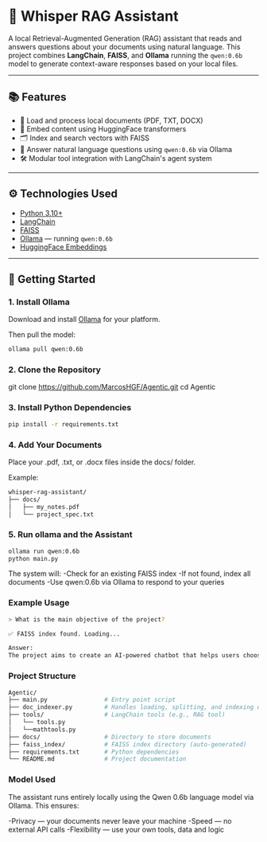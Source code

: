# 🧠 Whisper RAG Assistant

A local Retrieval-Augmented Generation (RAG) assistant that reads and answers questions about your documents using natural language. This project combines **LangChain**, **FAISS**, and **Ollama** running the `qwen:0.6b` model to generate context-aware responses based on your local files.

---

## 📚 Features

- 📄 Load and process local documents (PDF, TXT, DOCX)
- 🧠 Embed content using HuggingFace transformers
- 🗂️ Index and search vectors with FAISS
- 🤖 Answer natural language questions using `qwen:0.6b` via Ollama
- 🛠️ Modular tool integration with LangChain's agent system

---

## ⚙️ Technologies Used

- [Python 3.10+](https://www.python.org)
- [LangChain](https://github.com/langchain-ai/langchain)
- [FAISS](https://github.com/facebookresearch/faiss)
- [Ollama](https://ollama.com) — running `qwen:0.6b`
- [HuggingFace Embeddings](https://huggingface.co/sentence-transformers/all-MiniLM-L6-v2)

---

## 🚀 Getting Started

### 1. Install Ollama

Download and install [Ollama](https://ollama.com/download) for your platform.

Then pull the model:

```bash
ollama pull qwen:0.6b
```

### 2. Clone the Repository
git clone https://github.com/MarcosHGF/Agentic.git
cd Agentic

### 3. Install Python Dependencies
```bash
pip install -r requirements.txt
```

### 4. Add Your Documents
Place your .pdf, .txt, or .docx files inside the docs/ folder.

Example:
```bash
whisper-rag-assistant/
├── docs/
│   ├── my_notes.pdf
│   └── project_spec.txt
```

### 5. Run ollama and the Assistant
```bash
ollama run qwen:0.6b
python main.py
```

The system will:
-Check for an existing FAISS index
-If not found, index all documents
-Use qwen:0.6b via Ollama to respond to your queries

### Example Usage
```bash
> What is the main objective of the project?

✅ FAISS index found. Loading...

Answer:
The project aims to create an AI-powered chatbot that helps users choose items based on preferences, occasion, and mood. It combines computer vision with natural language processing for personalized recommendations.
```
### Project Structure
```bash
Agentic/
├── main.py                # Entry point script
├── doc_indexer.py         # Handles loading, splitting, and indexing documents
├── tools/                 # LangChain tools (e.g., RAG tool)
│   └── tools.py           
│   └──mathtools.py
├── docs/                  # Directory to store documents
├── faiss_index/           # FAISS index directory (auto-generated)
├── requirements.txt       # Python dependencies
└── README.md              # Project documentation
```

### Model Used
The assistant runs entirely locally using the Qwen 0.6b language model via Ollama. This ensures:

-Privacy — your documents never leave your machine
-Speed — no external API calls
-Flexibility — use your own tools, data and logic